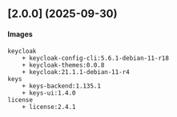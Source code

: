 ## [2.0.0] (2025-09-30)

#### Images
```
keycloak
	+ keycloak-config-cli:5.6.1-debian-11-r18
	+ keycloak-themes:0.0.8
	+ keycloak:21.1.1-debian-11-r4
keys
	+ keys-backend:1.135.1
	+ keys-ui:1.4.0
license
	+ license:2.4.1

```

